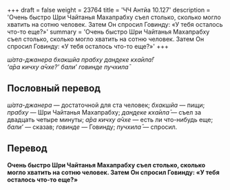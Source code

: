 +++
draft = false
weight = 23764
title = 'ЧЧ Антйа 10.127'
description = 'Очень быстро Шри Чайтанья Махапрабху съел столько, сколько могло хватить на сотню человек. Затем Он спросил Говинду: «У тебя осталось что-то еще?»'
summary = 'Очень быстро Шри Чайтанья Махапрабху съел столько, сколько могло хватить на сотню человек. Затем Он спросил Говинду: «У тебя осталось что-то еще?»'
+++

_ш́ата-джанера бхакшйа прабху дан̣д̣еке кха̄ила̄!  
‘а̄ра кичху а̄чхе?’ бали’ говинде пучхила̄_

## Пословный перевод

_ш́ата_\-_джанера_ — достаточной для ста человек; _бхакшйа_ — пищи; _прабху_ — Шри Чайтанья Махапрабху; _дан̣д̣еке_ _кха̄ила̄_ — съел за двадцать четыре минуты; _а̄ра_ _кичху_ _а̄чхе_ — есть ли что-нибудь еще; _бали’_ — сказав; _говинде_ — Говинду; _пучхила̄_ — спросил.

## Перевод

**Очень быстро Шри Чайтанья Махапрабху съел столько, сколько могло хватить на сотню человек. Затем Он спросил Говинду: «У тебя осталось что-то еще?»**
